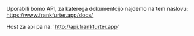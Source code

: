 Uporabili bomo API, za katerega dokumentcijo najdemo na tem naslovu: https://www.frankfurter.app/docs/

Host za api pa na: 'http://api.frankfurter.app'